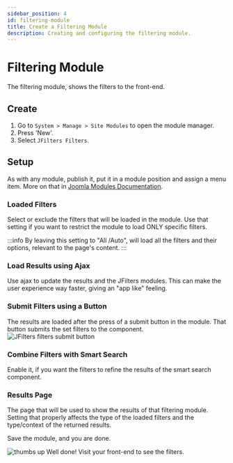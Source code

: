 ```yaml
---
sidebar_position: 4
id: filtering-module
title: Create a Filtering Module
description: Creating and configuring the filtering module.
---
```


# Filtering Module
The filtering module, shows the filters to the front-end.

## Create
1. Go to `System > Manage > Site Modules` to open the module manager.
2. Press 'New'.
3. Select `JFilters Filters`.

## Setup
As with any module, publish it, put it in a module position and assign a menu item. More on that in [Joomla Modules Documentation](https://docs.joomla.org/Module).


### Loaded Filters
Select or exclude the filters that will be loaded in the module.
Use that setting if you want to restrict the module to load ONLY specific filters.

:::info
By leaving this setting to "All /Auto", will load all the filters and their options, relevant to the page's content.
:::
    
### Load Results using Ajax
Use ajax to update the results and the JFilters modules. This can make the user experience way faster, giving an "app like" feeling.

### Submit Filters using a Button
The results are loaded after the press of a submit button in the module. That button submits the set filters to the component.
![JFilters filters submit button](/img/getting-started/submit_filters_button.png)

### Combine Filters with Smart Search
Enable it, if you want the filters to refine the results of the smart search component.
    
### Results Page
The page that will be used to show the results of that filtering module.
Setting that properly affects the type of the loaded filters and the type/context of the returned results.

Save the module, and you are done.

![thumbs up](/img/thumb.svg) Well done! Visit your front-end to see the filters.